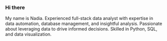 ### Hi there 
My name is Nadia. 
Experienced full-stack data analyst with expertise in data automation, database management, and insightful analysis. Passionate about leveraging data to drive informed decisions. Skilled in Python, SQL, and data visualization. 

